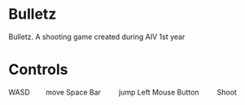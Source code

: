 # Bulletz
 Bulletz. A shooting game created during AIV 1st year
# Controls
WASD &nbsp;&nbsp;&nbsp;&nbsp;&nbsp;&nbsp;&nbsp;move
Space Bar &nbsp;&nbsp;&nbsp;&nbsp;&nbsp;&nbsp;&nbsp;&nbsp;jump
Left Mouse Button &nbsp;&nbsp;&nbsp;&nbsp;&nbsp;&nbsp;&nbsp;&nbsp;Shoot
